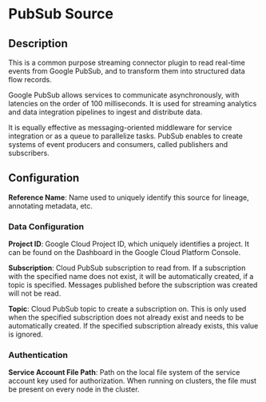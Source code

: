 
# PubSub Source

## Description
This is a common purpose streaming connector plugin to read real-time events from Google PubSub,
and to transform them into structured data flow records.

Google PubSub allows services to communicate asynchronously, with latencies on the order of 100 
milliseconds. It is used for streaming analytics and data integration pipelines to ingest and 
distribute data. 

It is equally effective as messaging-oriented middleware for service integration or as a queue 
to parallelize tasks. PubSub enables to create systems of event producers and consumers, called 
publishers and subscribers. 

## Configuration
**Reference Name**: Name used to uniquely identify this source for lineage, annotating metadata, etc.

### Data Configuration
**Project ID**: Google Cloud Project ID, which uniquely identifies a project. It can be found on the 
Dashboard in the Google Cloud Platform Console.

**Subscription**: Cloud PubSub subscription to read from. If a subscription with the specified name 
does not exist, it will be automatically created, if a topic is specified. Messages published before 
the subscription was created will not be read.

**Topic**: Cloud PubSub topic to create a subscription on. This is only used when the specified 
subscription does not already exist and needs to be automatically created. If the specified subscription 
already exists, this value is ignored.

### Authentication
**Service Account File Path**: Path on the local file system of the service account key used for 
authorization. When running on clusters, the file must be present on every node in the cluster.
